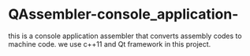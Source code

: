 # QAssembler-console_application-
this is a console application assembler that converts assembly codes to machine code. we use c++11 and Qt framework  in this project. 
